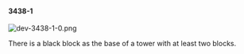 #### 3438-1
![dev-3438-1-0.png](https://github.com/lil-lab/nlvr/raw/master/nlvr/dev/images/5/dev-3438-1-0.png "dev-3438-1-0.png")

There is a black block as the base of a tower with at least two blocks.
